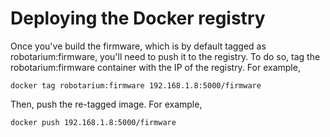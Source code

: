 # Deploying the Docker registry

Once you've build the firmware, which is by default tagged as robotarium:firmware, you'll need to push it to the registry.  To do so, tag the robotarium:firmware container with the IP of the registry.  For example,
```
docker tag robotarium:firmware 192.168.1.8:5000/firmware
```

Then, push the re-tagged image.  For example,
```
docker push 192.168.1.8:5000/firmware
```
